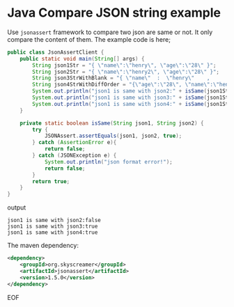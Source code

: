 # Java Compare JSON string example
Use `jsonassert` framework to compare two json are same or not. It only compare the content of them. The example code is
here;
```java
public class JsonAssertClient {
    public static void main(String[] args) {
        String json1Str = "{ \"name\":\"henry\", \"age\":\"28\" }";
        String json2Str = "{ \"name\":\"henry2\", \"age\":\"28\" }";
        String json3StrWithBlank = "{ \"name\"  :  \"henry\"    ,      \"age\"   :   \"28\"    }";
        String json4StrWithDiffOrder = "{\"age\":\"28\", \"name\":\"henry\"}";
        System.out.println("json1 is same with json2:" + isSame(json1Str, json2Str));
        System.out.println("json1 is same with json3:" + isSame(json1Str, json3StrWithBlank));
        System.out.println("json1 is same with json4:" + isSame(json1Str, json4StrWithDiffOrder));
    }

    private static boolean isSame(String json1, String json2) {
        try {
            JSONAssert.assertEquals(json1, json2, true);
        } catch (AssertionError e){
            return false;
        } catch (JSONException e) {
            System.out.println("json format error!");
            return false;
        }
        return true;
    }
}
```
output
```
json1 is same with json2:false
json1 is same with json3:true
json1 is same with json4:true
```
The maven dependency:
```xml
<dependency>
    <groupId>org.skyscreamer</groupId>
    <artifactId>jsonassert</artifactId>
    <version>1.5.0</version>
</dependency>
```
EOF